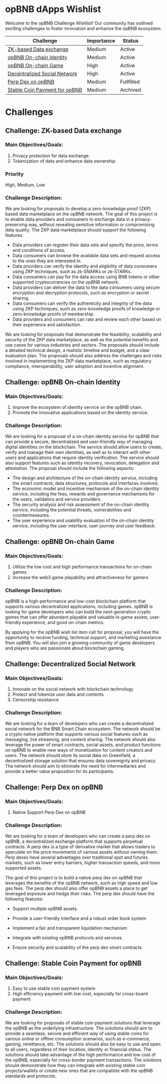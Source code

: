 # opBNB dApps Wishlist

Welcome to the opBNB Challenge Wishlist! Our community has outlined exciting challenges to foster innovation and enhance the opBNB ecosystem.



| Challenge                                                    | Importance | Status     |
| ------------------------------------------------------------ | ---------- | ---------- |
| [ZK-based Data exchange](#challenge-zk-based-data-exchange)  | Medium     | Active     |
| [opBNB On-chain Identity](#challenge-opbnb-on-chain-identity) | Medium     | Active     |
| [opBNB On-chain Game](#challenge-opbnb-on-chain-game)        | High       | Active     |
| [Decentralized Social Network](#challenge-decentralized-social-network) | High       | Active     |
| [Perp Dex on opBNB](#challenge-perp-dex-on-opbnb)            | Medium     | Fullfilled |
| [Stable Coin Payment for opBNB](#challenge-stable-coin-payment-for-opbnb) | Medium     | Archived   |

# Challenges

## Challenge: ZK-based Data exchange

### Main Objectives/Goals: 

1. Privacy protection for data exchange.
2. Tokenization of data and enhance data ownership

### Priority 

High, Medium, Low

### Challenge Description:

We are looking for proposals to develop a zero-knowledge proof (ZKP) based data marketplace on the opBNB network. The goal of this project is to enable data providers and consumers to exchange data in a privacy-preserving way, without revealing sensitive information or compromising data quality. The ZKP data marketplace should support the following features:

- Data providers can register their data sets and specify the price, terms and conditions of access.
- Data consumers can browse the available data sets and request access to the ones they are interested in.
- Data providers can verify the identity and eligibility of data consumers using ZKP techniques, such as zk-SNARKs or zk-STARKs.
- Data consumers can pay for the data access using BNB tokens or other supported cryptocurrencies on the opBNB network.
- Data providers can deliver the data to the data consumers using secure encryption and decryption protocols, such as encryption or secret sharing.
- Data consumers can verify the authenticity and integrity of the data using ZKP techniques, such as zero-knowledge proofs of knowledge or zero-knowledge proofs of membership.
- Data providers and consumers can rate and review each other based on their experience and satisfaction.

We are looking for proposals that demonstrate the feasibility, scalability and security of the ZKP data marketplace, as well as the potential benefits and use cases for various industries and sectors. The proposals should include a detailed technical design, a realistic timeline and budget, and a clear evaluation plan. The proposals should also address the challenges and risks involved in implementing the ZKP data marketplace, such as regulatory compliance, interoperability, user adoption and incentive alignment.



## Challenge: opBNB On-chain Identity

### Main Objectives/Goals:

1. Improve the ecosystem of identity service on the opBNB chain.
2. Promote the innovative applications based on the identity service.

### Challenge Description:

We are looking for a proposal of a on-chain identity service for opBNB that can provide a secure, decentralized and user-friendly way of managing digital identities on the blockchain. The service should allow users to create, verify and manage their own identities, as well as to interact with other users and applications that require identity verification. The service should also support features such as identity recovery, revocation, delegation and attestation. The proposal should include the following aspects:

- The design and architecture of the on-chain identity service, including the smart contracts, data structures, protocols and interfaces involved.
- The economic model and incentive mechanism of the on-chain identity service, including the fees, rewards and governance mechanisms for the users, validators and service providers.
- The security analysis and risk assessment of the on-chain identity service, including the potential threats, vulnerabilities and countermeasures.
- The user experience and usability evaluation of the on-chain identity service, including the user interface, user journey and user feedback.



## Challenge: opBNB On-chain Game

### Main Objectives/Goals:

1. Utilize the low cost and high performance transactions for on-chain games
2. Increase the web3 game playability and attractiveness for gamers

### Challenge Description:

opBNB is a high-performance and low-cost blockchain platform that supports various decentralized applications, including games. opBNB is looking for game developers who can build the next-generation crypto games that can offer abundant playable and valuable in-game assets, user-friendly experience, and good on-chain metrics.

By applying for the opBNB wish list item call for proposal, you will have the opportunity to receive funding, technical support, and marketing assistance from opBNB. You will also join a growing community of game developers and players who are passionate about blockchain gaming.



## Challenge: Decentralized Social Network 

### Main Objectives/Goals:

1. Innovate on the social network with blockchain technology
2. Protect and tokenize user data and contents
3. Censorship resistance

### Challenge Description:

We are looking for a team of developers who can create a decentralized social network for the BNB Smart Chain ecosystem. The network should be a crypto native platform that supports various social features such as messaging, live streaming, and content sharing. The network should also leverage the power of smart contracts, social assets, and product functions on opBNB to enable new ways of monetization for content creators and users. The network should store its social data on Greenfield, a decentralized storage solution that ensures data sovereignty and privacy. The network should aim to eliminate the need for intermediaries and provide a better value proposition for its participants. 



## Challenge: Perp Dex on opBNB 

### Main Objectives/Goals:

1. Native Support Perp Dex on opBNB

### Challenge Description:

We are looking for a team of developers who can create a perp dex on opBNB, a decentralized exchange platform that supports perpetual contracts. A perp dex is a type of derivative market that allows traders to speculate on the price movements of various assets without owning them. Perp dexes have several advantages over traditional spot and futures markets, such as lower entry barriers, higher transaction speeds, and more supported assets.

The goal of this project is to build a native perp dex on opBNB that leverages the benefits of the opBNB network, such as high speed and low gas fees. The perp dex should also offer opBNB assets a place to get leveraged exposure and hedge their risks. The perp dex should have the following features:

- Support multiple opBNB assets.

- Provide a user-friendly interface and a robust order book system

- Implement a fair and transparent liquidation mechanism

- Integrate with existing opBNB protocols and services.

- Ensure security and scalability of the perp dex smart contracts

  

## Challenge: Stable Coin Payment for opBNB

### Main Objectives/Goals:

1. Easy to use stable coin payment system
2. High efficiency payment with low cost, especially for cross-board payment

### Challenge Description:

We are looking for proposals of stable coin payment solutions that leverage the opBNB as the underlying infrastructure. The solutions should aim to provide a seamless, secure and efficient way of using stable coins for various online or offline consumption scenarios, such as e-commerce, gaming, remittance, etc. The solutions should also be easy to use and open to all users, regardless of their location, identity or financial status. The solutions should take advantage of the high performance and low cost of the opBNB, especially for cross-border payment transactions. The solutions should demonstrate how they can integrate with existing stable coin projects/wallets or create new ones that are compatible with the opBNB standards and protocols.
